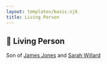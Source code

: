 ```yaml
---
layout: templates/basic.njk
title: Living Person
---
```

## 🔵 Living Person

Son of [James Jones](/people/6/61233476) and [Sarah Willard](/people/2/24374592)
